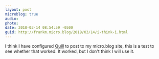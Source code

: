 ```yaml
---
layout: post
microblog: true
audio: 
photo: 
date: 2018-03-14 08:54:59 -0500
guid: http://frankm.micro.blog/2018/03/14/i-think-i.html
---
```

I think I have configured [Quill](https://quill.p3k.io) to post to my micro.blog site, this is a test to see whether that worked. It worked, but I don't think I will use it. 
